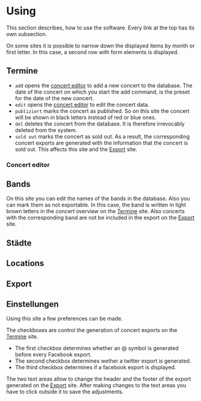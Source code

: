# Using
This section describes, how to use the software. Every link at the top has its own subsection.

On some sites it is possible to narrow down the displayed items by month or first letter. In this case, a second row with form elements is displayed.
## Termine

* `add` opens the [concert editor](#concert-editor) to add a new concert to the database. The date of the concert on which you start the add command, is the preset for the date of the new concert.
* `edit` opens the [concert editor](#concert-editor) to edit the concert data.
* `publiziert` marks the concert as published. So on this site the concert will be shown in black letters instead of red or blue ones.
* `del` deletes the concert from the database. It is therefore irrevocably deleted from the system.
* `sold out` marks the concert as sold out. As a result, the corresponding concert exports are generated with the information that the concert is sold out. This affects this site and the [Export](#export) site.
### Concert editor

## Bands
On this site you can edit the names of the bands in the database. Also you can mark them as not exportable. In this case, the band is written in light brown letters in the concert overview on the [Termine](#termine) site. Also concerts with the corresponding band are not be included in the export on the [Export](#export) site. 
## Städte

## Locations

## Export

## Einstellungen
Using this site a few preferences can be made.

The checkboxes are control the generation of concert exports on the [Termine](#termine) site.
* The first checkbox determines whether an @ symbol is generated before every Facebook export.
* The second checkbox determines wether a twitter export is generated.
* The third checkbox determines if a facebook export is displayed.

The two text areas allow to change the header and the footer of the export generated on the [Export](#export) site. After making changes to the text areas you have to click outside it to save the adjustments.
